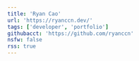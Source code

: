 ```yaml
---
title: 'Ryan Cao'
url: 'https://ryanccn.dev/'
tags: ['developer', 'portfolio']
githubacct: 'https://github.com/ryanccn'
nsfw: false
rss: true
---
```


